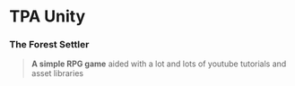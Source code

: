 # TPA Unity

### The Forest Settler
>**A simple RPG game**  aided with a lot and lots of youtube tutorials and asset libraries